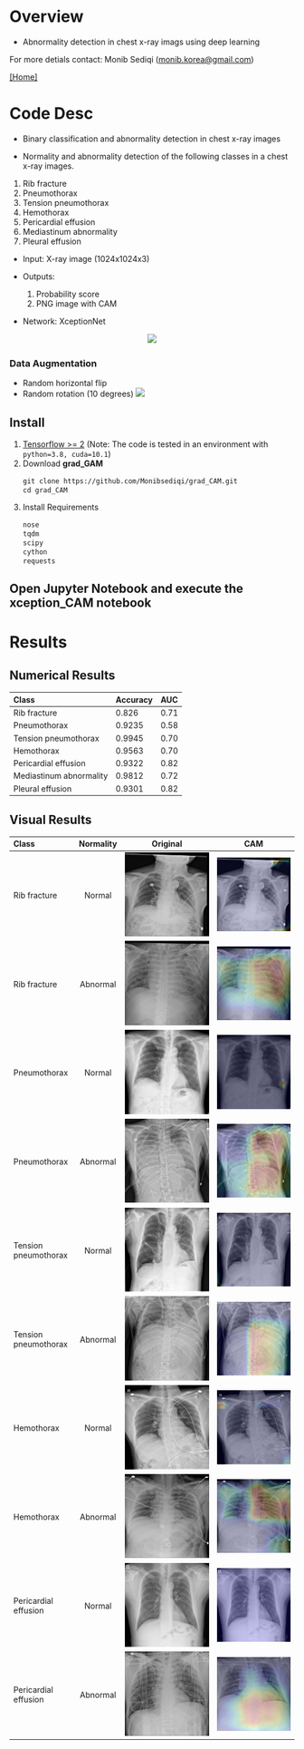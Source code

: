 # Overview
* Abnormality detection in chest x-ray imags using deep learning


For more detials contact: 
Monib Sediqi (monib.korea@gmail.com)

[[Home]](http://monibsediqi.github.io) 


# Code Desc

* Binary classification and abnormality detection in chest x-ray images

* Normality and abnormality detection of the following classes in a chest x-ray images.
1. Rib fracture
2. Pneumothorax
3. Tension pneumothorax
4. Hemothorax
5. Pericardial effusion
6. Mediastinum abnormality
7. Pleural effusion

* Input: X-ray image (1024x1024x3)
* Outputs:
    1. Probability score
    2. PNG image with CAM

* Network: XceptionNet

<p align='center'>
  <img src="https://user-images.githubusercontent.com/42628945/184998200-40221f8c-f225-436c-87c1-3aa6de9c6a9e.jpg" width=1000)
</p>  


### Data Augmentation
* Random horizontal flip 
* Random rotation (10 degrees)
![](images/cda_augmentation.JPG)

## Install
1. [Tensorflow >= 2](https://www.tensorflow.org/) (Note: The code is tested in an environment with `python=3.8, cuda=10.1`)
2. Download **grad_GAM**
   ```
   git clone https://github.com/Monibsediqi/grad_CAM.git
   cd grad_CAM
   ```
3. Install Requirements
   ```
   nose
   tqdm
   scipy
   cython
   requests
   ```

## Open Jupyter Notebook and execute the xception_CAM notebook

# Results

## Numerical Results
| Class | Accuracy | AUC |
|:----|:----|:----|
| Rib fracture | 0.826 |  0.71 |
| Pneumothorax | 0.9235 | 0.58 |
| Tension pneumothorax| 0.9945 | 0.70 |
| Hemothorax| 0.9563 | 0.70 |
| Pericardial effusion | 0.9322 | 0.82 |
| Mediastinum abnormality | 0.9812 | 0.72  |
| Pleural effusion | 0.9301 |  0.82 |
### 
## Visual Results
|Class|Normality|Original | CAM | 
|:----|:---:|:---:|:---:|
|Rib fracture| Normal |![](Assets/rib/orig/8_res.jpg)| ![](Assets/rib/norm/Serial_No8.jpg) |
|Rib fracture| Abnormal |![](Assets/rib/orig/154_res.jpg)| ![](Assets/rib/abnorm/Serial_No154.jpg) |
|Pneumothorax| Normal |![](Assets/pneumo/orig/6_res.jpg)| ![](Assets/pneumo/norm/Serial_No6.jpg) |
|Pneumothorax| Abnormal |![](Assets/pneumo/orig/165_res.jpg)| ![](Assets/pneumo/abnorm/Serial_No165.jpg) |
|Tension pneumothorax| Normal |![](Assets/ten/orig/11_res.jpg)| ![](Assets/ten/norm/Serial_No11.jpg) |
Tension pneumothorax| Abnormal |![](Assets/ten/orig/148_res.jpg)| ![](Assets/ten/abnorm/Serial_No148.jpg) |
|Hemothorax| Normal |![](Assets/homo/orig/36_res.jpg)| ![](Assets/homo/norm/Serial_No36.jpg) |
|Hemothorax| Abnormal |![](Assets/homo/orig/429_res.jpg)| ![](Assets/homo/abnorm/Serial_No429.jpg) |
|Pericardial effusion| Normal |![](Assets/peri/orig/1_res.jpg)| ![](Assets/peri/norm/Serial_No1.jpg) |
|Pericardial effusion| Abnormal |![](Assets/peri/orig/399_res.jpg)| ![](Assets/peri/abnorm/Serial_No399.jpg) |



